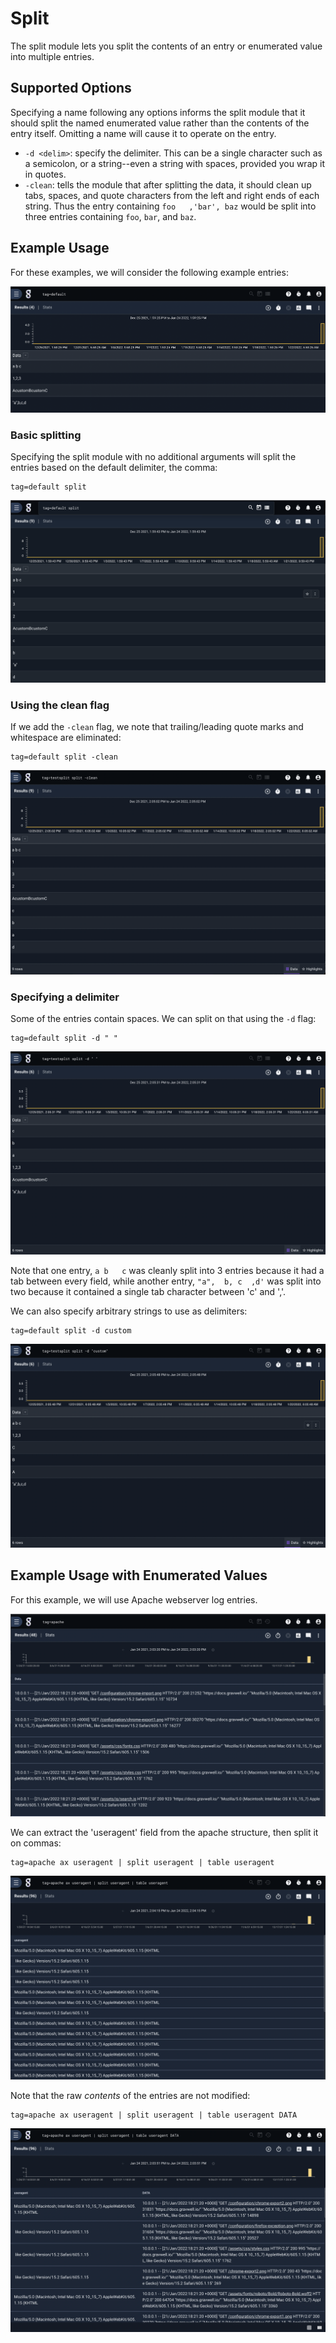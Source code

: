 # Split

The split module lets you split the contents of an entry or enumerated value into multiple entries.

## Supported Options

Specifying a name following any options informs the split module that it should split the named enumerated value rather than the contents of the entry itself. Omitting a name will cause it to operate on the entry.

* `-d <delim>`: specify the delimiter. This can be a single character such as a semicolon, or a string--even a string with spaces, provided you wrap it in quotes.
* `-clean`: tells the module that after splitting the data, it should clean up tabs, spaces, and quote characters from the left and right ends of each string. Thus the entry containing `foo   ,'bar', baz` would be split into three entries containing `foo`, `bar`, and `baz`.

## Example Usage

For these examples, we will consider the following example entries:

![](data.png)

### Basic splitting

Specifying the split module with no additional arguments will split the entries based on the default delimiter, the comma:

```gravwell
tag=default split
```

![](s1.png)

### Using the clean flag

If we add the `-clean` flag, we note that trailing/leading quote marks and whitespace are eliminated:

```gravwell
tag=default split -clean
```

![](s2.png)

### Specifying a delimiter

Some of the entries contain spaces. We can split on that using the `-d` flag:

```gravwell
tag=default split -d " "
```

![](s3.png)

Note that one entry, `a	b	c` was cleanly split into 3 entries because it had a tab between every field, while another entry, `"a",  b, c	,d'` was split into two because it contained a single tab character between 'c' and ','.

We can also specify arbitrary strings to use as delimiters:

```gravwell
tag=default split -d custom
```

![](s4.png)

## Example Usage with Enumerated Values

For this example, we will use Apache webserver log entries.

![](ev.png)

We can extract the 'useragent' field from the apache structure, then split it on commas:

```gravwell
tag=apache ax useragent | split useragent | table useragent
```

![](evdata.png)

Note that the raw *contents* of the entries are not modified:

```gravwell
tag=apache ax useragent | split useragent | table useragent DATA
```

![](evcontents.png)
